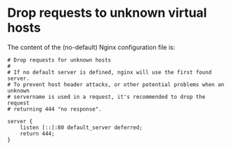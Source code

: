 # Drop requests to unknown virtual hosts

The content of the (no-default) Nginx configuration file is:

```
# Drop requests for unknown hosts
#
# If no default server is defined, nginx will use the first found server.
# To prevent host header attacks, or other potential problems when an unknown
# servername is used in a request, it's recommended to drop the request
# returning 444 "no response".

server {
	listen [::]:80 default_server deferred;
	return 444;
}
```
